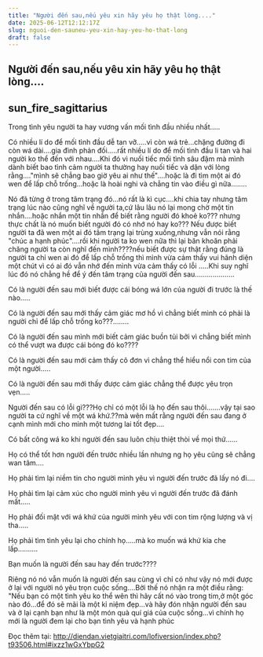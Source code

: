 ```yaml
---
title: "Người đến sau,nếu yêu xin hãy yêu họ thật lòng...."
date: 2025-06-12T12:12:17Z
slug: nguoi-den-sauneu-yeu-xin-hay-yeu-ho-that-long
draft: false
---
```


## Người đến sau,nếu yêu xin hãy yêu họ thật lòng....

## sun_fire_sagittarius

Trong tình yêu người ta hay vương vấn mối tình đầu nhiều nhất.....

Có nhiều lí do để mối tình đầu dễ tan vỡ.....vì còn wá trẻ...chặng đường đi còn wá dài....gia đình phản đối.....rất nhiều lí do để mối tình đầu li tan và hai người ko thể đến với nhau....Khi đó vì nuối tiếc mối tình sâu đậm mà mình dành biết bao tình cảm người ta thường hay nuối tiếc và dặn với lòng rằng...."mình sẽ chẳng bao giờ yêu ai như thế"....hoặc là đi tìm một ai đó wen để lấp chỗ trống...hoặc là hoài nghi và chẳng tin vào điều gì nữa........

Nó đã từng ở trong tâm trạng đó...nó rất là kì cục....khi chia tay nhưng tâm trạng lúc nào cũng nghĩ về người ta,cứ lâu lâu nó lại mong chờ một tin nhắn....hoặc nhắn một tin nhắn để biết rằng người đó khoẻ ko??? nhưng thực chất là nó muốn biết người đó có nhớ nó hay ko??? Nếu được biết người ta đã wen một ai đó tâm trạng lại trùng xuống,nhưng vẫn nói rằng "chúc a hạnh phúc"....rồi khi người ta ko wen nữa thì lại băn khoăn phải chăng người ta còn nghĩ đến mình????nếu biết được sự thật rằng đúng là người ta chỉ wen ai đó để lấp chỗ trống thì mình vừa cảm thấy vui hãnh diện một chút vì có ai đó vẫn nhớ đến mình vừa cảm thấy có lỗi .....Khi suy nghĩ lúc đó nó chẳng hề để ý đến tâm trạng của người đến sau....................

Có là người đến sau mới biết được cái bóng wá lớn của người đi trước là thế nào.....

Có là người đến sau mới thấy cảm giác mơ hồ vì chẳng biết mình có phải là người chỉ để lấp chỗ trống ko???........

Có là người đến sau mình mới biết cảm giác buồn tủi bởi vì chẳng biết mình có thể vượt wa được cái bóng đó ko????

Có là người đến sau mới cảm thấy cô đơn vì chẳng thể hiểu nổi con tim của một người.....

Có là người đến sau mới thấy được cảm giác chẳng thể được yêu trọn vẹn.....

Người đến sau có lỗi gì???Họ chỉ có một lỗi là họ đến sau thôi.......vậy tại sao người ta cứ nghĩ về một wá khứ.??mà wên mất rằng người đến sau đang ở cạnh mình mới cho mình một tương lai tốt đẹp....

Có bất công wá ko khi người đến sau luôn chịu thiệt thòi về mọi thứ......

Họ có thể tốt hơn người đến trước nhiều lần nhưng ng họ yêu cũng sẽ chẳng wan tâm....

Họ phải tìm lại niềm tin cho người mình yêu vì người đến trước đã lấy nó đi....

Họ phải tìm lại cảm xúc cho người mình yêu vì người đến trước đã đánh mất.....

Họ phải đối mặt với wá khứ của người mình yêu với con tim rộng lượng và vị tha.....

Họ phải tìm tình yêu lại cho chính họ.....mà ko muốn wá khứ kia che lấp..........

Bạn muốn là người đến sau hay đến trước????

Riêng nó nó vẫn muốn là người đến sau cùng vì chỉ có như vậy nó mới được ở lại với người nó yêu trọn cuộc sống....Bởi thế nó nhận ra một điều rằng: "Nếu bạn có một tình yêu ko thể wên thì hãy cất nó vào trong tim,ở một góc nào đó...để đó sẽ mãi là một kỉ niệm đẹp...và hãy đón nhận người đến sau và ở lại cạnh bạn như là một món quà quí giá của cuộc sống...vì chính họ mới là người đem lại cho bạn tình yêu và hạnh phúc

Đọc thêm tại: http://diendan.vietgiaitri.com/lofiversion/index.php?t93506.html#ixzz1wGxYbpG2